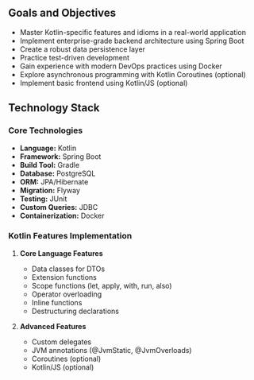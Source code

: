 ## Goals and Objectives
- Master Kotlin-specific features and idioms in a real-world application
- Implement enterprise-grade backend architecture using Spring Boot
- Create a robust data persistence layer
- Practice test-driven development
- Gain experience with modern DevOps practices using Docker
- Explore asynchronous programming with Kotlin Coroutines (optional)
- Implement basic frontend using Kotlin/JS (optional)

## Technology Stack

### Core Technologies
- **Language:** Kotlin
- **Framework:** Spring Boot
- **Build Tool:** Gradle
- **Database:** PostgreSQL
- **ORM:** JPA/Hibernate
- **Migration:** Flyway
- **Testing:** JUnit
- **Custom Queries:** JDBC
- **Containerization:** Docker

### Kotlin Features Implementation
1. **Core Language Features**
   - Data classes for DTOs
   - Extension functions
   - Scope functions (let, apply, with, run, also)
   - Operator overloading
   - Inline functions
   - Destructuring declarations

2. **Advanced Features**
   - Custom delegates
   - JVM annotations (@JvmStatic, @JvmOverloads)
   - Coroutines (optional)
   - Kotlin/JS (optional)